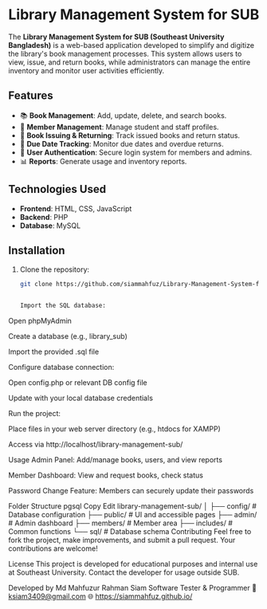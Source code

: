 # Library Management System for SUB

The **Library Management System for SUB (Southeast University Bangladesh)** is a web-based application developed to simplify and digitize the library's book management processes. This system allows users to view, issue, and return books, while administrators can manage the entire inventory and monitor user activities efficiently.

## Features

- 📚 **Book Management**: Add, update, delete, and search books.
- 👥 **Member Management**: Manage student and staff profiles.
- 🔄 **Book Issuing & Returning**: Track issued books and return status.
- 📅 **Due Date Tracking**: Monitor due dates and overdue returns.
- 🔐 **User Authentication**: Secure login system for members and admins.
- 📊 **Reports**: Generate usage and inventory reports.

## Technologies Used

- **Frontend**: HTML, CSS, JavaScript
- **Backend**: PHP
- **Database**: MySQL

## Installation

1. Clone the repository:

   ```bash
   git clone https://github.com/siammahfuz/Library-Management-System-for-SUB


   Import the SQL database:

Open phpMyAdmin

Create a database (e.g., library_sub)

Import the provided .sql file

Configure database connection:

Open config.php or relevant DB config file

Update with your local database credentials

Run the project:

Place files in your web server directory (e.g., htdocs for XAMPP)

Access via http://localhost/library-management-sub/

Usage
Admin Panel: Add/manage books, users, and view reports

Member Dashboard: View and request books, check status

Password Change Feature: Members can securely update their passwords

Folder Structure
pgsql
Copy
Edit
library-management-sub/
│
├── config/             # Database configuration
├── public/             # UI and accessible pages
├── admin/              # Admin dashboard
├── members/            # Member area
├── includes/           # Common functions
└── sql/                # Database schema
Contributing
Feel free to fork the project, make improvements, and submit a pull request. Your contributions are welcome!

License
This project is developed for educational purposes and internal use at Southeast University. Contact the developer for usage outside SUB.

Developed by
Md Mahfuzur Rahman Siam
Software Tester & Programmer
📧 ksiam3409@gmail.com
🌐 https://siammahfuz.github.io/


